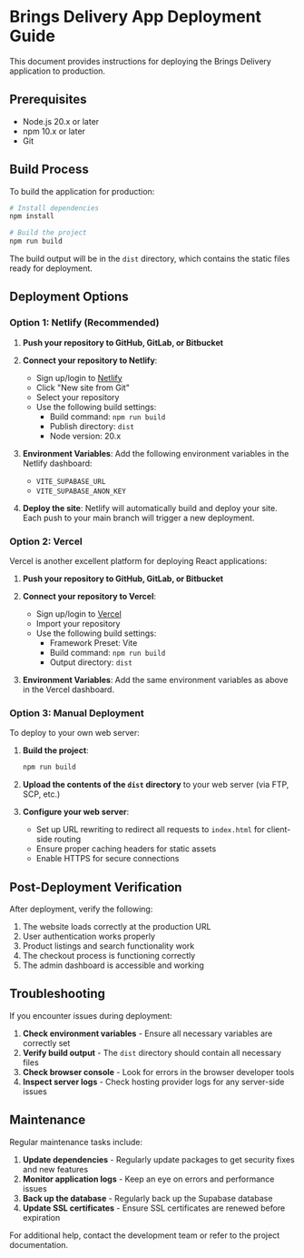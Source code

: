 # Brings Delivery App Deployment Guide

This document provides instructions for deploying the Brings Delivery application to production.

## Prerequisites

- Node.js 20.x or later
- npm 10.x or later
- Git

## Build Process

To build the application for production:

```bash
# Install dependencies
npm install

# Build the project
npm run build
```

The build output will be in the `dist` directory, which contains the static files ready for deployment.

## Deployment Options

### Option 1: Netlify (Recommended)

1. **Push your repository to GitHub, GitLab, or Bitbucket**

2. **Connect your repository to Netlify**:
   - Sign up/login to [Netlify](https://app.netlify.com/)
   - Click "New site from Git"
   - Select your repository
   - Use the following build settings:
     - Build command: `npm run build`
     - Publish directory: `dist`
     - Node version: 20.x

3. **Environment Variables**:
   Add the following environment variables in the Netlify dashboard:
   - `VITE_SUPABASE_URL`
   - `VITE_SUPABASE_ANON_KEY`

4. **Deploy the site**:
   Netlify will automatically build and deploy your site. Each push to your main branch will trigger a new deployment.

### Option 2: Vercel

Vercel is another excellent platform for deploying React applications:

1. **Push your repository to GitHub, GitLab, or Bitbucket**

2. **Connect your repository to Vercel**:
   - Sign up/login to [Vercel](https://vercel.com/)
   - Import your repository
   - Use the following build settings:
     - Framework Preset: Vite
     - Build command: `npm run build`
     - Output directory: `dist`

3. **Environment Variables**:
   Add the same environment variables as above in the Vercel dashboard.

### Option 3: Manual Deployment

To deploy to your own web server:

1. **Build the project**:
   ```bash
   npm run build
   ```

2. **Upload the contents of the `dist` directory** to your web server (via FTP, SCP, etc.)

3. **Configure your web server**:
   - Set up URL rewriting to redirect all requests to `index.html` for client-side routing
   - Ensure proper caching headers for static assets
   - Enable HTTPS for secure connections

## Post-Deployment Verification

After deployment, verify the following:

1. The website loads correctly at the production URL
2. User authentication works properly
3. Product listings and search functionality work
4. The checkout process is functioning correctly
5. The admin dashboard is accessible and working

## Troubleshooting

If you encounter issues during deployment:

1. **Check environment variables** - Ensure all necessary variables are correctly set
2. **Verify build output** - The `dist` directory should contain all necessary files
3. **Check browser console** - Look for errors in the browser developer tools
4. **Inspect server logs** - Check hosting provider logs for any server-side issues

## Maintenance

Regular maintenance tasks include:

1. **Update dependencies** - Regularly update packages to get security fixes and new features
2. **Monitor application logs** - Keep an eye on errors and performance issues
3. **Back up the database** - Regularly back up the Supabase database
4. **Update SSL certificates** - Ensure SSL certificates are renewed before expiration

For additional help, contact the development team or refer to the project documentation. 